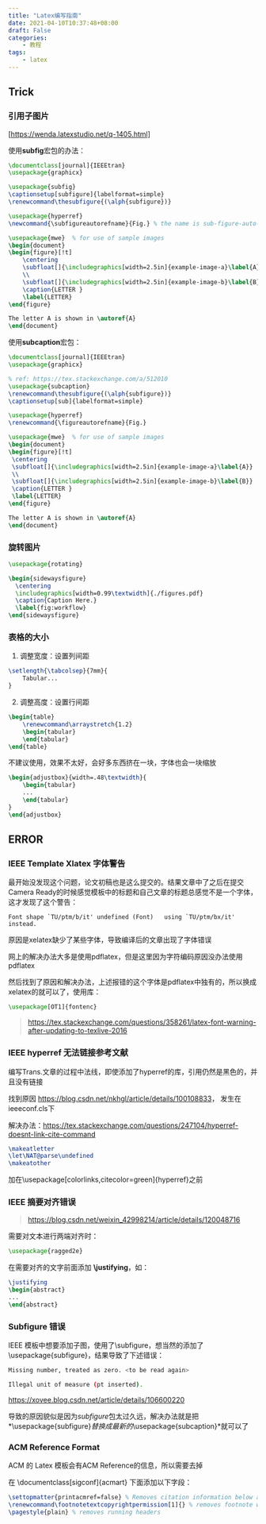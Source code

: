 ```yaml
---
title: "Latex编写指南"
date: 2021-04-10T10:37:48+08:00
draft: False
categories:
    - 教程
tags:
    - latex
---
```



## Trick

### 引用子图片

[https://wenda.latexstudio.net/q-1405.html]

使用**subfig**宏包的办法：

```latex
\documentclass[journal]{IEEEtran}
\usepackage{graphicx}

\usepackage{subfig}
\captionsetup[subfigure]{labelformat=simple}
\renewcommand\thesubfigure{(\alph{subfigure})}

\usepackage{hyperref}
\newcommand{\subfigureautorefname}{Fig.} % the name is sub-figure-auto-ref-name

\usepackage{mwe}  % for use of sample images
\begin{document}
\begin{figure}[!t]
    \centering
    \subfloat[]{\includegraphics[width=2.5in]{example-image-a}\label{A}}
    \\
    \subfloat[]{\includegraphics[width=2.5in]{example-image-b}\label{B}}
    \caption{LETTER }
    \label{LETTER}
\end{figure}  

The letter A is shown in \autoref{A}
\end{document}
```

使用**subcaption**宏包：

```latex
\documentclass[journal]{IEEEtran}
\usepackage{graphicx}

% ref: https://tex.stackexchange.com/a/512010
\usepackage{subcaption}
\renewcommand\thesubfigure{(\alph{subfigure})}
\captionsetup[sub]{labelformat=simple}

\usepackage{hyperref}
\renewcommand{\figureautorefname}{Fig.}

\usepackage{mwe}  % for use of sample images
\begin{document}
\begin{figure}[!t]
 \centering
 \subfloat[]{\includegraphics[width=2.5in]{example-image-a}\label{A}}
 \\
 \subfloat[]{\includegraphics[width=2.5in]{example-image-b}\label{B}}
 \caption{LETTER }
 \label{LETTER}
\end{figure}  

The letter A is shown in \autoref{A}
\end{document}
```

### 旋转图片

```latex
\usepackage{rotating}

\begin{sidewaysfigure}
  \centering
  \includegraphics[width=0.99\textwidth]{./figures.pdf}
  \caption{Caption Here.}
  \label{fig:workflow}
\end{sidewaysfigure}
```

### 表格的大小

1. 调整宽度：设置列间距

```latex
\setlength{\tabcolsep}{7mm}{
    Tabular...
}
```

2. 调整高度：设置行间距

```latex
\begin{table}
    \renewcommand\arraystretch{1.2}
    \begin{tabular}
    \end{tabular}
\end{table}
```

不建议使用，效果不太好，会好多东西挤在一块，字体也会一块缩放

```latex
\begin{adjustbox}{width=.48\textwidth}{
    \begin{tabular}  
    ...
    \end{tabular}  
}
\end{adjustbox}
```



## ERROR

### IEEE Template Xlatex 字体警告

最开始没发现这个问题，论文初稿也是这么提交的。结果文章中了之后在提交Camera Ready的时候感觉模板中的标题和自己文章的标题总感觉不是一个字体，这才发现了这个警告：

```
Font shape `TU/ptm/b/it' undefined (Font)	using `TU/ptm/bx/it' instead.
```

原因是xelatex缺少了某些字体，导致编译后的文章出现了字体错误

网上的解决办法大多是使用pdflatex，但是这里因为字符编码原因没办法使用pdflatex

然后找到了原因和解决办法，上述报错的这个字体是pdflatex中独有的，所以换成xelatex的就可以了，使用库：

```latex
\usepackage[OT1]{fontenc}
```

> https://tex.stackexchange.com/questions/358261/latex-font-warning-after-updating-to-texlive-2016




### IEEE hyperref 无法链接参考文献

编写Trans.文章的过程中法线，即使添加了hyperref的库，引用仍然是黑色的，并且没有链接

找到原因 <https://blog.csdn.net/nkhgl/article/details/100108833>， 发生在ieeeconf.cls下

解决办法：<https://tex.stackexchange.com/questions/247104/hyperref-doesnt-link-cite-command>

```latex
\makeatletter
\let\NAT@parse\undefined
\makeatother
```

加在\usepackage[colorlinks,citecolor=green]{hyperref}之前





### IEEE 摘要对齐错误

> https://blog.csdn.net/weixin_42998214/article/details/120048716

需要对文本进行两端对齐时：

```latex
\usepackage{ragged2e}
```


在需要对齐的文字前面添加 **\justifying**，如：

```latex
\justifying
\begin{abstract}
...
\end{abstract}
```


### Subfigure 错误



IEEE 模板中想要添加子图，使用了\subfigure，想当然的添加了\usepackage{subfigure}，结果导致了下述错误：

```bash
Missing number, treated as zero. <to be read again> 
```

```bash
Illegal unit of measure (pt inserted).
```

<https://xovee.blog.csdn.net/article/details/106600220>

导致的原因貌似是因为*subfigure*包太过久远，解决办法就是把*\usepackage{subfigure}*替换成最新的*\usepackage{subcaption}*就可以了


### ACM Reference Format

ACM 的 Latex 模板会有ACM Reference的信息，所以需要去掉

在 \documentclass[sigconf]{acmart} 下面添加以下字段：

```latex
\settopmatter{printacmref=false} % Removes citation information below abstract
\renewcommand\footnotetextcopyrightpermission[1]{} % removes footnote with conference information in first column
\pagestyle{plain} % removes running headers
```
